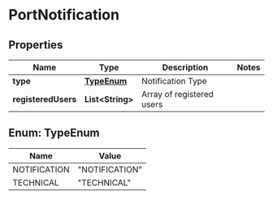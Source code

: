 

# PortNotification


## Properties

| Name | Type | Description | Notes |
|------------ | ------------- | ------------- | -------------|
|**type** | [**TypeEnum**](#TypeEnum) | Notification Type |  |
|**registeredUsers** | **List&lt;String&gt;** | Array of registered users |  |



## Enum: TypeEnum

| Name | Value |
|---- | -----|
| NOTIFICATION | &quot;NOTIFICATION&quot; |
| TECHNICAL | &quot;TECHNICAL&quot; |



